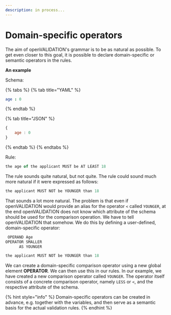```yaml
---
description: in process...
---
```


# Domain-specific operators

The aim of openVALIDATION's grammar is to be as natural as possible. To get even closer to this goal, it is possible to declare domain-specific or semantic operators in the rules.

**An example**

Schema:

{% tabs %}
{% tab title="YAML" %}
```yaml
age : 0
```
{% endtab %}

{% tab title="JSON" %}
```javascript
{
    age : 0
}
```
{% endtab %}
{% endtabs %}

Rule:

```coffeescript
the age of the applicant MUST be AT LEAST 18
```

The rule sounds quite natural, but not quite. The rule could sound much more natural if it were expressed as follows:

```coffeescript
the applicant MUST NOT be YOUNGER than 18
```

That sounds a lot more natural. The problem is that even if openVALIDATION would provide an alias for the operator `<` called `YOUNGER`, at the end openVALIDATION does not know which attribute of the schema should be used for the comparison operation. We have to tell openVALIDATION that somehow. We do this by defining a user-defined, domain-specific operator:

```coffeescript
 OPERAND Age
OPERATOR SMALLER
      AS YOUNGER

the applicant MUST NOT be YOUNGER than 18
```

We can create a domain-specific comparison operator using a new global element **OPERATOR**. We can then use this in our rules. In our example, we have created a new comparison operator called `YOUNGER`. The operator itself consists of a concrete comparison operator, namely `LESS` or `<`, and the respective attribute of the schema.

{% hint style="info" %}
Domain-specific operators can be created in advance, e.g. together with the variables, and then serve as a semantic basis for the actual validation rules.
{% endhint %}




